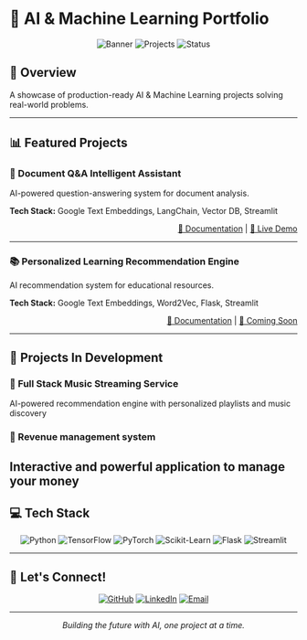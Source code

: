 # 🚀 AI & Machine Learning Portfolio

<div align="center">
  
![Banner](https://img.shields.io/badge/AI-Machine%20Learning-blue?style=for-the-badge)
![Projects](https://img.shields.io/badge/Projects-Open%20Source-green?style=for-the-badge)
![Status](https://img.shields.io/badge/Status-Active-brightgreen?style=for-the-badge)

</div>

## 🌟 Overview

A showcase of production-ready AI & Machine Learning projects solving real-world problems.

---

## 📊 Featured Projects

### 🤖 Document Q&A Intelligent Assistant

AI-powered question-answering system for document analysis.

**Tech Stack:** Google Text Embeddings, LangChain, Vector DB, Streamlit

<div align="right">
  
  [📘 Documentation](https://github.com/Nishanth1812/Projects/blob/main/Document_qna_Chatbot/README.md) | [🔗 Live Demo](https://projects-86komz42enip8tavm3j76s.streamlit.app/)
</div>

---

### 📚 Personalized Learning Recommendation Engine

AI recommendation system for educational resources.

**Tech Stack:** Google Text Embeddings, Word2Vec, Flask, Streamlit

<div align="right">
  
  [📘 Documentation](https://github.com/Nishanth1812/Projects/blob/main/Course_Recommendation_System/README.md) | [🚧 Coming Soon]()
</div>

---

## 🔬 Projects In Development

### 🔹 Full Stack Music Streaming Service
AI-powered recommendation engine with personalized playlists and music discovery

### 🔹 Revenue management system
Interactive and powerful application to manage your money 
---

## 💻 Tech Stack

<div align="center">

![Python](https://img.shields.io/badge/Python-3776AB?style=for-the-badge&logo=python&logoColor=white)
![TensorFlow](https://img.shields.io/badge/TensorFlow-FF6F00?style=for-the-badge&logo=tensorflow&logoColor=white)
![PyTorch](https://img.shields.io/badge/PyTorch-EE4C2C?style=for-the-badge&logo=pytorch&logoColor=white)
![Scikit-Learn](https://img.shields.io/badge/Scikit--Learn-F7931E?style=for-the-badge&logo=scikit-learn&logoColor=white)
![Flask](https://img.shields.io/badge/Flask-000000?style=for-the-badge&logo=flask&logoColor=white)
![Streamlit](https://img.shields.io/badge/Streamlit-FF4B4B?style=for-the-badge&logo=streamlit&logoColor=white)

</div>

---

## 🤝 Let's Connect!

<div align="center">

[![GitHub](https://img.shields.io/badge/GitHub-Nishanth1812-181717?style=for-the-badge&logo=github)](https://github.com/Nishanth1812)
[![LinkedIn](https://img.shields.io/badge/LinkedIn-Nishanth%20Devabathini-0A66C2?style=for-the-badge&logo=linkedin)](https://www.linkedin.com/in/nishanth-devabathini-738a8a212/)
[![Email](https://img.shields.io/badge/Email-dn8.porps@gmail.com-EA4335?style=for-the-badge&logo=gmail)](mailto:dn8.porps@gmail.com)

</div>

---

<div align="center">
  <p><i>Building the future with AI, one project at a time.</i></p>
</div>

